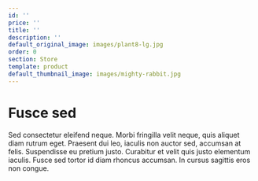 ```yaml
---
id: ''
price: ''
title: ''
description: ''
default_original_image: images/plant8-lg.jpg
order: 0
section: Store
template: product
default_thumbnail_image: images/mighty-rabbit.jpg
---
```


# Fusce sed

Sed consectetur eleifend neque. Morbi fringilla velit neque, quis aliquet diam rutrum eget. Praesent dui leo, iaculis non auctor sed, accumsan at felis. Suspendisse eu pretium justo. Curabitur et velit quis justo elementum iaculis. Fusce sed tortor id diam rhoncus accumsan. In cursus sagittis eros non congue.